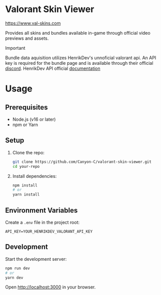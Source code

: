 # Valorant Skin Viewer

https://www.val-skins.com

Provides all skins and bundles available in-game through official video previews and assets.

> [!IMPORTANT]
>  Bundle data aquisition utilizes HenrikDev's unnoficial valorant api. An API key is required for the bundle page and is available through their official [discord](https://docs.henrikdev.xyz/authentication-and-authorization).
> HenrikDev API official [documentation](https://docs.henrikdev.xyz/authentication-and-authorization)

# Usage

## Prerequisites

- Node.js (v16 or later)
- npm or Yarn

## Setup

1. Clone the repo:
   ```bash
   git clone https://github.com/Canyon-C/valorant-skin-viewer.git
   cd your-repo
   ```
2. Install dependencies:
   ```bash
   npm install
   # or
   yarn install
   ```

## Environment Variables

Create a `.env` file in the project root:

```env
API_KEY=YOUR_HENRIKDEV_VALORANT_API_KEY
```

## Development

Start the development server:

```bash
npm run dev
# or
yarn dev
```

Open [http://localhost:3000](http://localhost:3000) in your browser.
